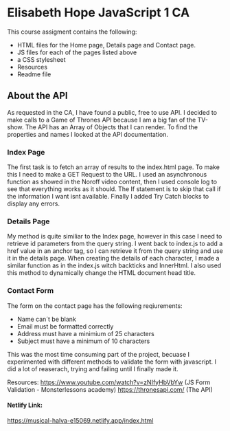 # Elisabeth Hope JavaScript 1 CA

This course assigment contains the following:

- HTML files for the Home page, Details page and Contact page.
- JS files for each of the pages listed above
- a CSS stylesheet
- Resources
- Readme file

## About the API

As requested in the CA, I have found a public, free to use API.
I decided to make calls to a Game of Thrones API because I am a big fan of the TV-show.
The API has an Array of Objects that I can render.
To find the properties and names I looked at the API documentation.

### Index Page

The first task is to fetch an array of results to the index.html page. To make this I need to make a GET Request to the URL. I used an asynchronous function as showed in the Noroff video content, then I used console log to see that everything works as it should. The If statement is to skip that call if the information I want isnt available. Finally I added Try Catch blocks to display any errors.

### Details Page

My method is quite similiar to the Index page, however in this case I need to retrieve id parameters from the query string.
I went back to index.js to add a href value in an anchor tag, so I can retrieve it from the query string and use it in the details page. When creating the details of each character, I made a similar function as in the index.js witch backticks and InnerHtml. I also used this method to dynamically change the HTML document head title.

### Contact Form

The form on the contact page has the following reqiurements:

- Name can´t be blank
- Email must be formatted correctly
- Address must have a minimium of 25 characters
- Subject must have a minimum of 10 characters

This was the most time consuming part of the project, becuase I experimented with different methods to validate the form with javascript. I did a lot of reaserach, trying and failing until I finally made it.

Resources: https://www.youtube.com/watch?v=zNIfyHbVbYw (JS Form Validation - Monsterlessons academy)
https://thronesapi.com/ (The API)

#### Netlify Link:

https://musical-halva-e15069.netlify.app/index.html

